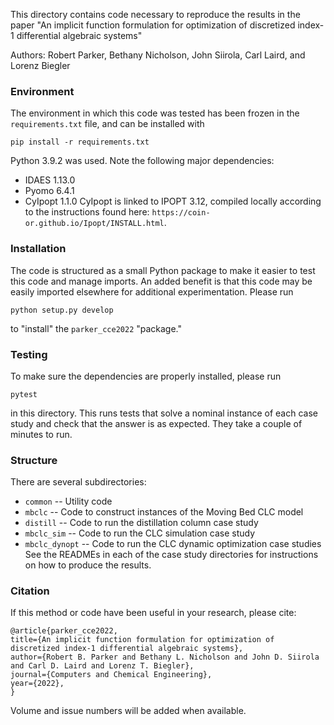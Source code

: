 This directory contains code necessary to reproduce the results in the paper
"An implicit function formulation for optimization of discretized index-1
differential algebraic systems"

Authors: Robert Parker, Bethany Nicholson, John Siirola, Carl Laird, and Lorenz
Biegler

### Environment
The environment in which this code was tested has been frozen in the
`requirements.txt` file, and can be installed with
```console
pip install -r requirements.txt
```
Python 3.9.2 was used.
Note the following major dependencies:
- IDAES 1.13.0
- Pyomo 6.4.1
- CyIpopt 1.1.0
CyIpopt is linked to IPOPT 3.12, compiled locally according to the instructions
found here: `https://coin-or.github.io/Ipopt/INSTALL.html`.

### Installation
The code is structured as a small Python package to make it easier to test this
code and manage imports. An added benefit is that this code may be easily imported
elsewhere for additional experimentation. Please run
```console
python setup.py develop
```
to "install" the `parker_cce2022` "package."

### Testing
To make sure the dependencies are properly installed, please run
```console
pytest
```
in this directory. This runs tests that solve a nominal instance of each
case study and check that the answer is as expected. They take a couple
of minutes to run.

### Structure
There are several subdirectories:
- `common` -- Utility code
- `mbclc` -- Code to construct instances of the Moving Bed CLC model
- `distill` -- Code to run the distillation column case study
- `mbclc_sim` -- Code to run the CLC simulation case study
- `mbclc_dynopt` -- Code to run the CLC dynamic optimization case studies
See the READMEs in each of the case study directories for instructions
on how to produce the results.

### Citation
If this method or code have been useful in your research, please cite:
```
@article{parker_cce2022,
title={An implicit function formulation for optimization of discretized index-1 differential algebraic systems},
author={Robert B. Parker and Bethany L. Nicholson and John D. Siirola and Carl D. Laird and Lorenz T. Biegler},
journal={Computers and Chemical Engineering},
year={2022},
}
```
Volume and issue numbers will be added when available.
